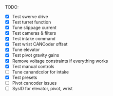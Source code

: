 TODO:

- [x] Test swerve drive
- [x] Test turret function
- [x] Tune slippage current
- [x] Test cameras & filters
- [x] Test intake command
- [x] Test wrist CANCoder offset
- [x] Tune elevator
- [x] Test pivot gravity gains
- [x] Remove voltage constraints if everything works
- [x] Test manual controls
- [ ] Tune canandcolor for intake
- [x] Test presets
- [ ] Pivot cancoder issues
- [ ] SysID for elevator, pivot, wrist